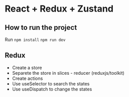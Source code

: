 # React + Redux + Zustand

## How to run the project

Run
`npm install`
`npm run dev`

## Redux

- Create a store
- Separete the store in slices - reducer (reduxjs/toolkit)
- Create actions
- Use useSelector to search the states
- Use useDispatch to change the states
